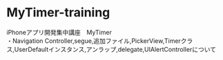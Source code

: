 # MyTimer-training
iPhoneアプリ開発集中講座　MyTimer  
・Navigation Controller,segue,追加ファイル,PickerView,Timerクラス,UserDefaultインスタンス,アンラップ,delegate,UIAlertControllerについて
